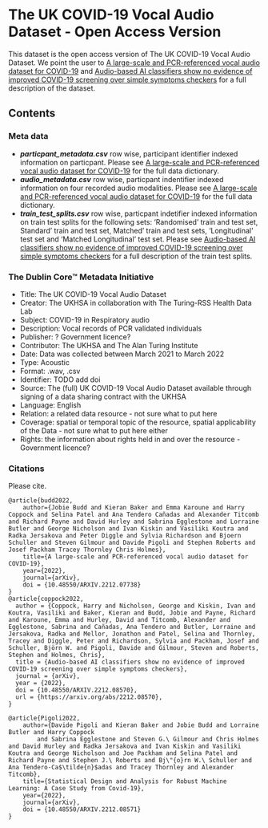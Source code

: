 # The UK COVID-19 Vocal Audio Dataset - Open Access Version

This dataset is the open access version of The UK COVID-19 Vocal Audio Dataset. We point the user to [A large-scale and PCR-referenced vocal audio dataset for COVID-19](https://arxiv.org/pdf/2212.07738.pdf) and [Audio-based AI classifiers show no evidence of improved COVID-19 screening over simple symptoms checkers](https://arxiv.org/abs/2212.08570) for a full description of the dataset. 


## Contents

### Meta data

- **_particpant_metadata.csv_** row wise, participant identifier indexed information on particpant. Please see [A large-scale and PCR-referenced vocal audio dataset for COVID-19](https://arxiv.org/pdf/2212.07738.pdf) for the full data dictionary.
- **_audio_metadata.csv_** row wise, particpant indentifier indexed information on four recorded audio modalities. Please see [A large-scale and PCR-referenced vocal audio dataset for COVID-19](https://arxiv.org/pdf/2212.07738.pdf) for the full data dictionary.
- **_train_test_splits.csv_** row wise, particpant indetifier indexed information on train test splits for the following sets: ‘Randomised’ train and test set, Standard’ train and test set, Matched’ train and test sets, ‘Longitudinal’ test set and ‘Matched Longitudinal’ test set. Please see [Audio-based AI classifiers show no evidence of improved COVID-19 screening over simple symptoms checkers](https://arxiv.org/abs/2212.08570) for a full description of the train test splits. 

### The Dublin Core™ Metadata Initiative

- Title: The UK COVID-19 Vocal Audio Dataset
- Creator: The UKHSA in collaboration with The Turing-RSS Health Data Lab
- Subject: COVID-19 in Respiratory audio
- Description: Vocal records of PCR validated individuals
- Publisher: ? Government licence?
- Contributor: The UKHSA and The Alan Turing Institute
- Date: Data was collected between March 2021 to March 2022
- Type: Acoustic
- Format: .wav, .csv
- Identifier: TODO add doi
- Source: The (full) UK COVID-19 Vocal Audio Dataset available through signing of a data sharing contract with the UKHSA
- Language: English
- Relation: a related data resource - not sure what to put here
- Coverage: spatial or temporal topic of the resource, spatial applicability of the Data - not sure what to put here either
- Rights: the information about rights held in and over the resource - Government licence? 


### Citations
Please cite.

``` 
@article{budd2022,
    author={Jobie Budd and Kieran Baker and Emma Karoune and Harry Coppock and Selina Patel and Ana Tendero Cañadas and Alexander Titcomb and Richard Payne and David Hurley and Sabrina Egglestone and Lorraine Butler and George Nicholson and Ivan Kiskin and Vasiliki Koutra and Radka Jersakova and Peter Diggle and Sylvia Richardson and Bjoern Schuller and Steven Gilmour and Davide Pigoli and Stephen Roberts and Josef Packham Tracey Thornley Chris Holmes},
    title={A large-scale and PCR-referenced vocal audio dataset for COVID-19},
    year={2022},
    journal={arXiv},
    doi = {10.48550/ARXIV.2212.07738}
}
@article{coppock2022,
  author = {Coppock, Harry and Nicholson, George and Kiskin, Ivan and Koutra, Vasiliki and Baker, Kieran and Budd, Jobie and Payne, Richard and Karoune, Emma and Hurley, David and Titcomb, Alexander and Egglestone, Sabrina and Cañadas, Ana Tendero and Butler, Lorraine and Jersakova, Radka and Mellor, Jonathon and Patel, Selina and Thornley, Tracey and Diggle, Peter and Richardson, Sylvia and Packham, Josef and Schuller, Björn W. and Pigoli, Davide and Gilmour, Steven and Roberts, Stephen and Holmes, Chris},
  title = {Audio-based AI classifiers show no evidence of improved COVID-19 screening over simple symptoms checkers},
  journal = {arXiv},
  year = {2022},
  doi = {10.48550/ARXIV.2212.08570},
  url = {https://arxiv.org/abs/2212.08570},
}

@article{Pigoli2022,
    author={Davide Pigoli and Kieran Baker and Jobie Budd and Lorraine Butler and Harry Coppock
        and Sabrina Egglestone and Steven G.\ Gilmour and Chris Holmes and David Hurley and Radka Jersakova and Ivan Kiskin and Vasiliki Koutra and George Nicholson and Joe Packham and Selina Patel and Richard Payne and Stephen J.\ Roberts and Bj\"{o}rn W.\ Schuller and Ana Tendero-Ca$\tilde{n}$adas and Tracey Thornley and Alexander Titcomb},
    title={Statistical Design and Analysis for Robust Machine Learning: A Case Study from Covid-19},
    year={2022},
    journal={arXiv},
    doi = {10.48550/ARXIV.2212.08571}
}
```